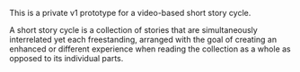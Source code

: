 This is a private v1 prototype for a video-based short story cycle.  

A short story cycle is a collection of stories that are simultaneously interrelated yet each freestanding, arranged with the goal of creating an enhanced or different experience when reading the collection as a whole as opposed to its individual parts.